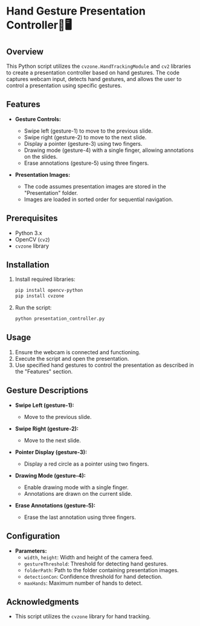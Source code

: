 # Hand Gesture Presentation Controller👋🖥️

## Overview

This Python script utilizes the `cvzone.HandTrackingModule` and `cv2` libraries to create a presentation controller based on hand gestures. The code captures webcam input, detects hand gestures, and allows the user to control a presentation using specific gestures.

## Features

- **Gesture Controls:**
  - Swipe left (gesture-1) to move to the previous slide.
  - Swipe right (gesture-2) to move to the next slide.
  - Display a pointer (gesture-3) using two fingers.
  - Drawing mode (gesture-4) with a single finger, allowing annotations on the slides.
  - Erase annotations (gesture-5) using three fingers.

- **Presentation Images:**
  - The code assumes presentation images are stored in the "Presentation" folder.
  - Images are loaded in sorted order for sequential navigation.

## Prerequisites

- Python 3.x
- OpenCV (`cv2`)
- `cvzone` library

## Installation

1. Install required libraries:

   ```bash
   pip install opencv-python
   pip install cvzone
   ```

2. Run the script:

   ```bash
   python presentation_controller.py
   ```

## Usage

1. Ensure the webcam is connected and functioning.
2. Execute the script and open the presentation.
3. Use specified hand gestures to control the presentation as described in the "Features" section.

## Gesture Descriptions

- **Swipe Left (gesture-1):**
  - Move to the previous slide.

- **Swipe Right (gesture-2):**
  - Move to the next slide.

- **Pointer Display (gesture-3):**
  - Display a red circle as a pointer using two fingers.

- **Drawing Mode (gesture-4):**
  - Enable drawing mode with a single finger.
  - Annotations are drawn on the current slide.

- **Erase Annotations (gesture-5):**
  - Erase the last annotation using three fingers.

## Configuration

- **Parameters:**
  - `width`, `height`: Width and height of the camera feed.
  - `gestureThreshold`: Threshold for detecting hand gestures.
  - `folderPath`: Path to the folder containing presentation images.
  - `detectionCon`: Confidence threshold for hand detection.
  - `maxHands`: Maximum number of hands to detect.

## Acknowledgments

- This script utilizes the `cvzone` library for hand tracking.
